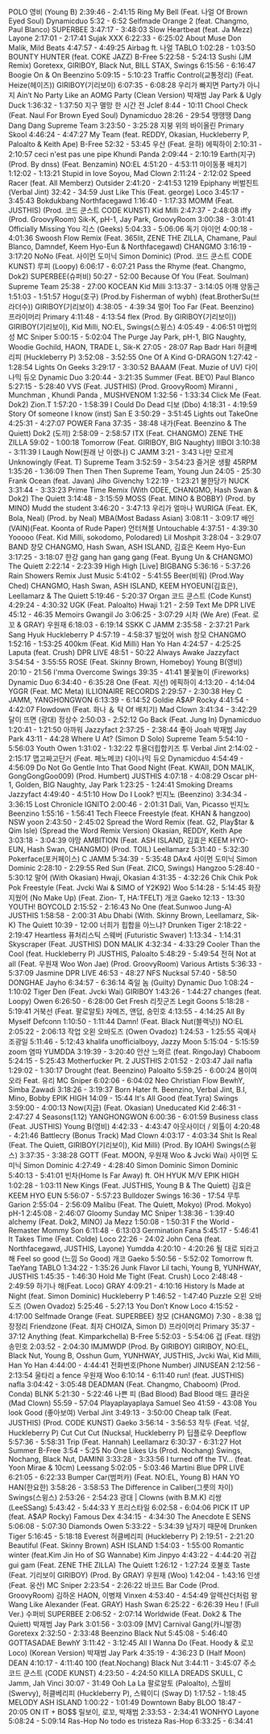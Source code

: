 POLO
영비 (Young B)
2:39:46 - 2:41:15
Ring My Bell (Feat. 나얼 Of Brown Eyed Soul)
Dynamicduo
5:32 - 6:52
Selfmade Orange 2 (feat. Changmo, Paul Blanco)
SUPERBEE
3:47:17 - 3:48:03
Slow Heartbeat (feat. Ja Mezz)
Layone
2:17:01 - 2:17:41
Sujak
XXX
6:22:33 - 6:25:02
About Muse
Don Malik, Mild Beats
4:47:57 - 4:49:25
Airbag ft. 나얼
TABLO
1:02:28 - 1:03:50
BOUNTY HUNTER (feat. COKE JAZZ)
B-Free
5:22:58 - 5:24:13
Sushi (JM Remix)
Goretexx, GIRIBOY, Black Nut, BILL STAX, Swings
6:15:56 - 6:16:47
Boogie On & On
Beenzino
5:09:15 - 5:10:23
Traffic Control(교통정리) (Feat. Heize(헤이즈))
GIRIBOY(기리보이)
6:07:35 - 6:08:28
우리가 빠지면 Party가 아니지 Ain’t No Party Like an AOMG Party (Clean Version)
박재범 Jay Park & Ugly Duck
1:36:32 - 1:37:50
지구 멸망 한 시간 전
Jclef
8:44 - 10:11
Chool Check (Feat. Naul For Brown Eyed Soul)
Dynamicduo
28:26 - 29:54
땡땡땡 Dang Dang Dang
Supreme Team
3:23:50 - 3:25:28
지붕 위의 바이올린
Primary Skool
4:46:24 - 4:47:27
My Team (feat. REDDY, Okasian, Huckleberry P, Paloalto & Keith Ape)
B-Free
52:32 - 53:45
우산 (Feat. 윤하)
에픽하이
2:10:31 - 2:10:57
ceci n'est pas une pipe
Khundi Panda
2:09:44 - 2:10:19
Earth(지구) (Prod. By dnss) (Feat. Benzamin)
NO:EL
4:51:20 - 4:53:11
마이동풍
배치기
1:12:02 - 1:13:21
Stupid in love
Soyou, Mad Clown
2:11:24 - 2:12:02
Speed Racer (feat. All Memberz)
Outsider
2:41:20 - 2:41:53
1219 Epiphany
버벌진트 (Verbal Jint)
32:42 - 34:59
Just Like This (Feat. george)
Loco
3:45:17 - 3:45:43
Bokdukbang
Northfacegawd
1:16:40 - 1:17:33
MOMM (Feat. JUSTHIS) (Prod. 코드 쿤스트 CODE KUNST)
Kid Milli
2:47:37 - 2:48:08
iffy (Prod. GroovyRoom)
Sik-K, pH-1, Jay Park, GroovyRoom
3:00:38 - 3:01:41
Officially Missing You
긱스 (Geeks)
5:04:33 - 5:06:06
독기
아이언
4:00:18 - 4:01:36
Swoosh Flow Remix (Feat. 365lit, ZENE THE ZILLA, Chamane, Paul Blanco, Damndef, Keem Hyo-Eun & Northfacegawd)
CHANGMO
3:16:19 - 3:17:20
NoNo (Feat. 사이먼 도미닉 Simon Dominic) (Prod. 코드 쿤스트 CODE KUNST)
루피 (Loopy)
6:06:17 - 6:07:21
Pass the Rhyme (feat. Changmo, Dok2)
SUPERBEE(슈퍼비)
50:27 - 52:00
Because Of You (Feat. Soulman)
Supreme Team
25:38 - 27:00
KOCEAN
Kid Milli
3:13:37 - 3:14:05
어깨
양동근
1:51:03 - 1:51:57
Hogu(호구) (Prod.by Fisherman of wybh) (feat.BrotherSu(브라더수))
GIRIBOY(기리보이)
4:38:05 - 4:39:34
멀어 Too Far (Feat. Beenzino)
프라이머리 Primary
4:11:48 - 4:13:54
flex (Prod. By GIRIBOY(기리보이))
GIRIBOY(기리보이), Kid Milli, NO:EL, Swings(스윙스)
4:05:49 - 4:06:51
마법의 성
MC Sniper
5:00:15 - 5:02:04
The Purge
Jay Park, pH-1, BIG Naughty, Woodie Gochild, HAON, TRADE L, Sik-K
27:05 - 28:07
Rap Badr Hari
허클베리피 (Huckleberry P)
3:52:08 - 3:52:55
One Of A Kind
G-DRAGON
1:27:42 - 1:28:54
Lights On
Geeks
3:29:17 - 3:30:52
BAAAM (Feat. Muzie of UV)
다이나믹 듀오 Dynamic Duo
3:20:44 - 3:21:35
Summer (Feat. BE’O)
Paul Blanco
5:27:15 - 5:28:40
VVS (Feat. JUSTHIS) (Prod. GroovyRoom)
Miranni , Munchman , Khundi Panda , MUSHVENOM
1:32:56 - 1:33:34
Click Me (Feat. Dok2)
Zion.T
1:57:20 - 1:58:39
I Could Do Dead
디보 (Dbo)
4:18:31 - 4:19:59
Story Of someone I know (inst)
San E
3:50:29 - 3:51:45
Lights out
TakeOne
4:25:31 - 4:27:07
POWER
Fana
37:35 - 38:48
내가(Feat. Beenzino & The Quiett)
Dok2 (도끼)
2:58:09 - 2:58:57
ITX (Feat. CHANGMO)
ZENE THE ZILLA
59:02 - 1:00:18
Tomorrow (Feat. GIRIBOY, BIG Naughty)
lIlBOI
3:10:38 - 3:11:39
I Laugh Now(원래 난 이랬나)
C JAMM
3:21 - 3:43
나만 모르게 Unknowingly (Feat. T)
Supreme Team
3:52:59 - 3:54:23
즐거운 생활
45RPM
1:35:26 - 1:36:09
Then Then Then
Supreme Team, Young Jun
24:05 - 25:30
Frank Ocean (feat. Javan)
Jiho Givenchy
1:22:19 - 1:23:21
불한당가
NUCK
3:31:44 - 3:33:23
Prime Time Remix (With ODEE, CHANGMO, Hash Swan & Dok2)
The Quiett
3:14:48 - 3:15:59
MOSS (Feat. MINO & BOBBY) (Prod. by MINO)
Mudd the student
3:46:20 - 3:47:13
우리가 얼마나 WURIGA (Feat. EK, Bola, Neal) (Prod. by Neal)
MBA(Most Badass Asian)
3:08:11 - 3:09:17
배인(VAIN)(Feat. Koonta of Rude Paper)
언터쳐블 Untouchable
4:37:51 - 4:39:30
Yooooo (Feat. Kid Milli, sokodomo, Polodared)
Lil Moshpit
3:28:04 - 3:29:07
BAND
창모 CHANGMO, Hash Swan, ASH ISLAND, 김효은 Keem Hyo-Eun
3:17:25 - 3:18:07
한강 gang han gang gang (Feat. Byung Un & CHANGMO)
The Quiett
2:22:14 - 2:23:39
High High [Live]
BIGBANG
5:36:16 - 5:37:26
Rain Showers Remix
Just Music
5:41:02 - 5:41:55
Beer(비워) (Prod.Way Ched)
CHANGMO, Hash Swan, ASH ISLAND, KEEM HYOEUN(김효은), Leellamarz & The Quiett
5:19:46 - 5:20:37
Organ
코드 쿤스트 (Code Kunst)
4:29:24 - 4:30:32
UGK (Feat. Paloalto)
Hwaji
1:21 - 2:59
Text Me
DPR LIVE
45:12 - 46:35
Memoirs
Gwangil Jo
3:06:25 - 3:07:29
시차 (We Are) (Feat. 로꼬 & GRAY)
우원재
6:18:03 - 6:19:14
SSKK
C JAMM
2:35:58 - 2:37:21
Park Sang Hyuk
Huckleberry P
4:57:19 - 4:58:37
빌었어 wish
창모 CHANGMO
1:52:16 - 1:53:25
400km (Feat. Kid Milli)
Han Yo Han
4:24:57 - 4:25:25
Laputa (feat. Crush)
DPR LIVE
48:51 - 50:22
Always Awake
Jazzyfact
3:54:54 - 3:55:55
ROSE (Feat. Skinny Brown, Homeboy)
Young B(영비)
20:10 - 21:56
I'mma Overcome
Swings
39:35 - 41:41
불꽃놀이 (Fireworks)
Dynamic Duo
6:34:40 - 6:35:28
One (Feat. 지선)
에픽하이
4:13:20 - 4:14:04
YGGR (Feat. MC Meta)
ILLIONAIRE RECORDS
2:29:57 - 2:30:38
Hey
C JAMM, YANGHONGWON
6:13:39 - 6:14:52
Goldie
A$AP Rocky
4:41:54 - 4:42:07
Flowdown (Feat. 화나 ＆ 탁 Of 배치기)
Mad Clown
3:41:34 - 3:42:29
달이 뜨면 (광대)
정상수
2:50:03 - 2:52:12
Go Back (Feat. Jung In)
Dynamicduo
1:20:41 - 1:21:50
아까워
Jazzyfact
2:37:25 - 2:38:44
좋아 Joah
박재범 Jay Park
43:11 - 44:28
Where U At? (Simon D Solo)
Supreme Team
5:54:10 - 5:56:03
Youth
Owen
1:31:02 - 1:32:22
투올더힙합키즈 투
Verbal Jint
2:14:02 - 2:15:17
맵고짜고단거 (Feat. 페노메코)
다이나믹 듀오 Dynamicduo
4:54:49 - 4:56:09
Do Not Go Gentle Into That Good Night (Feat. KWAII, DON MALIK, GongGongGoo009) (Prod. Humbert)
JUSTHIS
4:07:18 - 4:08:29
Oscar
pH-1, Golden, BIG Naughty, Jay Park
1:23:25 - 1:24:41
Smoking Dreams
Jazzyfact
4:49:40 - 4:51:10
How Do I Look?
빈지노 (Beenzino)
3:34:34 - 3:36:15
Lost Chronicle
IGNITO
2:00:46 - 2:01:31
Dali, Van, Picasso
빈지노 Beenzino
1:55:16 - 1:56:41
Tech Fleece Freestyle (feat. KHAN & hangzoo)
NSW yoon
2:43:50 - 2:45:02
Spread the Word Remix (feat. G2, Play$tar & Qim Isle) (Spread the Word Remix Version)
Okasian, REDDY, Keith Ape
3:03:18 - 3:04:39
야망 AMBITION (Feat. ASH ISLAND, 김효은 KEEM HYO-EUN, Hash Swan, CHANGMO) (Prod. TOIL)
Leellamarz
5:31:40 - 5:32:30
Pokerface(포커페이스)
C JAMM
5:34:39 - 5:35:48
DAx4
사이먼 도미닉 Simon Dominic
2:28:10 - 2:29:55
Red Sun (Feat. ZICO, Swings)
Hangzoo
5:28:40 - 5:30:12
말어 (With Okasian)
Hwaji, Okasian
4:31:35 - 4:32:26
Chik Chik Pok Pok Freestyle (Feat. Jvcki Wai & SIMO of Y2K92)
Woo
5:14:28 - 5:14:45
화장 지웠어 (No Make Up) (Feat. Zion- T, HA:TFELT)
개코 Gaeko
12:13 - 13:30
YOUTH!
BOYCOLD
2:15:52 - 2:16:43
No One (feat.Sunwoo Jung-A)
JUSTHIS
1:58:58 - 2:00:31
Abu Dhabi (With. Skinny Brown, Leellamarz, Sik-K)
The Quiett
10:39 - 12:00
너희가 힙합을 아느냐?
Drunken Tiger
2:18:22 - 2:19:47
Heartless
퓨처리스틱 스웨버 (Futuristic Swaver)
1:13:34 - 1:14:31
Skyscraper (Feat. JUSTHIS)
DON MALIK
4:32:34 - 4:33:29
Cooler Than the Cool (feat. Huckleberry P)
JUSTHIS, Paloalto
5:48:29 - 5:49:54
전혀 Not at all (Feat. 우원재 Woo Won Jae) (Prod. GroovyRoom)
Various Artists
5:36:33 - 5:37:09
Jasmine
DPR LIVE
46:53 - 48:27
NFS
Nucksal
57:40 - 58:50
DONGHAE
Jayho
6:34:57 - 6:36:14
죽일 놈 (Guilty)
Dynamic Duo
1:08:24 - 1:10:02
Tiger Den (Feat. Jvcki Wai)
GIRIBOY
1:43:26 - 1:44:27
changes (feat. Loopy)
Owen
6:26:50 - 6:28:00
Get Fresh
리짓군즈 Legit Goons
5:18:28 - 5:19:41
거북선 (Feat. 팔로알토)
자메즈, 앤덥, 송민호
4:13:55 - 4:14:25
All By Myself
Defconn
1:10:50 - 1:11:44
Damn! (Feat. Black Nut(블랙넛))
NO:EL
2:05:22 - 2:06:13
작업
오왼 오바도즈 (Owen Ovadoz)
1:24:53 - 1:25:55
곡예사
조광일
5:11:46 - 5:12:43
khalifa
unofficialboyy, Jazzy Moon
5:15:04 - 5:15:59
zoom
염따 YUMDDA
3:19:39 - 3:20:40
안산 느와르 (feat. RingoJay)
Chaboom
5:24:15 - 5:25:43
Motherfucker Pt. 2
JUSTHIS
2:01:52 - 2:03:47
Jail
nafla
1:29:02 - 1:30:17
Drought (feat. Beenzino)
Paloalto
5:59:25 - 6:00:24
봄이여 오라 Feat. 유리
MC Sniper
6:02:06 - 6:04:02
Neo Christian Flow
BewhY, Simba Zawadi
3:18:26 - 3:19:37
Born Hater ft. Beenzino, Verbal Jint, B.I, Mino, Bobby
EPIK HIGH
14:09 - 15:44
It's All Good (feat.Tyra)
Swings
3:59:00 - 4:00:13
Now(지금) (Feat. Okasian)
Uneducated Kid
2:46:31 - 2:47:27
4 Seasons(1.12)
YANGHONGWON
6:00:36 - 6:01:59
Business class (Feat. JUSTHIS)
Young B(영비)
4:42:33 - 4:43:47
아웃사이더 / 외톨이
4:20:48 - 4:21:46
Battlecry (Bonus Track)
Mad Clown
4:03:17 - 4:03:34
Shit Is Real (Feat. The Quiett, GIRIBOY(기리보이), Kid Milli) (Prod. By IOAH)
Swings(스윙스)
3:37:35 - 3:38:28
GOTT (Feat. MOON, 우원재 Woo & Jvcki Wai)
사이먼 도미닉 Simon Dominic
4:27:49 - 4:28:40
Simon Dominic
Simon Dominic
5:40:13 - 5:41:01
빈차(Home Is Far Away) ft. OH HYUK M/V
EPIK HIGH
1:02:28 - 1:03:11
New Kings (Feat. JUSTHIS, Young B & The Quiett)
김효은 KEEM HYO EUN
5:56:07 - 5:57:23
Bulldozer
Swings
16:36 - 17:54
무투
Garion
2:55:04 - 2:56:09
Malibu (Feat. The Quiett, Mokyo) (Prod. Mokyo)
pH-1
2:45:08 - 2:46:07
Gloomy Sunday
MC Sniper
1:38:36 - 1:39:40
alchemy (Feat. Dok2, MINO)
Ja Mezz
1:50:08 - 1:50:31
F the World - Remaster
Mommy Son
6:11:48 - 6:13:03
Germination
Fana
5:45:17 - 5:46:41
It Takes Time (Feat. Colde)
Loco
22:26 - 24:02
John Cena (feat. Northfacegawd, JUSTHIS, Layone)
Yumdda
4:20:10 - 4:20:26
될 대로 되라고 해 Feel so good (느낌 So Good)
개코 Gaeko
5:50:56 - 5:52:02
Tomorrow ft. TaeYang
TABLO
1:34:22 - 1:35:26
Junk Flavor
Lil tachi, Young B, YUNHWAY, JUSTHIS
1:45:35 - 1:46:30
Hold Me Tight (Feat. Crush)
Loco
2:48:48 - 2:49:59
하기나 해(Feat. Loco)
GRAY
4:09:21 - 4:10:16
History Is Made at Night (feat. Simon Dominic)
Huckleberry P
1:46:52 - 1:47:40
Puzzle
오왼 오바도즈 (Owen Ovadoz)
5:25:46 - 5:27:13
You Don′t Know
Loco
4:15:52 - 4:17:00
Selfmade Orange (Feat. SUPERBEE)
창모 (CHANGMO)
7:30 - 8:38
입장정리 Friendzone (Feat. 최자 CHOIZA, Simon D)
프라이머리 Primary
35:37 - 37:12
Anything (feat. Kimparkchella)
B-Free
5:52:03 - 5:54:06
겁 (Feat. 태양)
송민호
2:03:52 - 2:04:30
IMJMWDP (Prod. By GIRIBOY)
GIRIBOY, NO:EL, Black Nut, Young B, Osshun Gum, YUNHWAY, JUSTHIS, Jvcki Wai, Kid Milli, Han Yo Han
4:44:00 - 4:44:41
전화번호(Phone Number)
JINUSEAN
2:12:56 - 2:13:54
울타리 a fence
우원재 Woo
6:10:14 - 6:11:40
run! (feat. JUSTHIS)
nafla
3:04:42 - 3:05:48
DEADMAN (Feat. Changmo, Chaboom) (Prod. Conda)
BLNK
5:21:30 - 5:22:46
나쁜 피 (Bad Blood) Bad Blood
매드 클라운 (Mad Clown)
55:59 - 57:04
Playaplayaplaya
Samuel Seo
41:59 - 43:08
You look Good (좋아보여)
Verbal Jint
3:49:13 - 3:50:00
Cheap talk (Feat. JUSTHIS) (Prod. CODE KUNST)
Gaeko
3:56:14 - 3:56:53
작두 (Feat. 넉살, Huckleberry P) Cut Cut Cut (Nucksal, Huckleberry P)
딥플로우 Deepflow
5:57:36 - 5:58:31
Trip (Feat. Hannah)
Leellamarz
6:30:37 - 6:31:27
Hot Summer
B-Free
3:54 - 5:25
No One Likes Us (Prod. Nochang)
Swings, Nochang, Black Nut, DAMINI
3:33:28 - 3:33:56
I turned off the TV... (feat. Yoon Mirae & 10cm)
Leessang
5:02:05 - 5:03:46
Martini Blue
DPR LIVE
6:21:05 - 6:22:33
Bumper Car(범퍼카) (Feat. NO:EL, Young B)
HAN YO HAN(한요한)
3:58:26 - 3:58:53
The Difference in Caliber(그릇의 차이)
Swings(스윙스)
2:53:26 - 2:54:23
광대 | Clowns (with B.M.K)
리쌍 (LeeSSang)
5:43:42 - 5:44:33
Y
프리스타일
6:02:58 - 6:04:06
PICK IT UP (feat. A$AP Rocky)
Famous Dex
4:34:15 - 4:34:30
The Anecdote
E SENS
5:06:08 - 5:07:30
Diamonds
Owen
5:33:22 - 5:34:39
남자기 때문에
Drunken Tiger
5:16:45 - 5:18:18
Everest
허클베리피 (Huckleberry P)
2:19:51 - 2:21:20
Beautiful (Feat. Skinny Brown)
ASH ISLAND
1:54:03 - 1:55:00
Romantic winter (feat.Kim Jin Ho of SG Wannabe)
Kim Jinpyo
4:43:22 - 4:44:20
귀감 gui gam (Feat. ZENE THE ZILLA)
The Quiett
1:26:12 - 1:27:24
호불호 Taste (Feat. 기리보이 GIRIBOY) (Prod. By GRAY)
우원재 (Woo)
1:42:04 - 1:43:16
인생 (Feat. 웅산)
MC Sniper
2:23:54 - 2:26:22
바코드 Bar Code (Prod. GroovyRoom)
김하온 HAON, 이병재 Vinxen
4:53:40 - 4:54:49
알렉산더처럼 왕 Wang Like Alexander (Feat. GRAY)
Hash Swan
6:25:22 - 6:26:39
Heu ! (Full Ver.)
수퍼비 SUPERBEE
2:06:52 - 2:07:14
Worldwide (Feat. Dok2 & The Quiett)
박재범 Jay Park
3:01:56 - 3:03:09
[MV] Carnival Gang(카니발갱)
Goretexx
2:32:50 - 2:33:48
Beenzino
Black Nut
5:45:08 - 5:46:40
GOTTASADAE
BewhY
3:11:42 - 3:12:45
All I Wanna Do (Feat. Hoody & 로꼬 Loco) (Korean Version)
박재범 Jay Park
4:35:19 - 4:36:23
D (Half Moon)
DEAN
4:10:17 - 4:11:40
100 (feat.Nochang)
Black Nut
3:44:11 - 3:45:07
주소
코드 쿤스트 (CODE KUNST)
4:23:50 - 4:24:50
KILLA DREADS
SKULL, C Jamm, Jah Vinci
30:07 - 31:49
Ooh La La
팔로알토 (Paloalto), 스월비 (Swervy), 허클베리피 (Huckleberry P), 스웨이디 (Sway D)
1:17:52 - 1:18:45
MELODY
ASH ISLAND
1:00:22 - 1:01:49
Downtown Baby
BLOO
18:47 - 20:05
ON IT + BO$$
릴보이, 로꼬, 박재범
2:33:53 - 2:34:41
WONHYO
Layone
5:08:24 - 5:09:14
Ras-Hop No todo es tristeza
Ras-Hop
6:33:25 - 6:34:41
